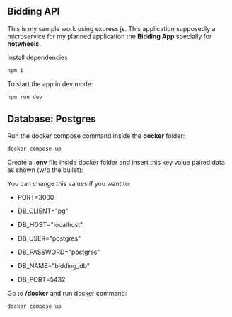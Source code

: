 ## Bidding API

This is my sample work using express js.
This application supposedly a microservice for my planned application the **Bidding App** specially for **hotwheels**.

Install dependencies

```sh
npm i
```

To start the app in dev mode:

```sh
npm run dev
```

## Database: Postgres

Run the docker compose command inside the **docker** folder:

```sh
docker compose up
```

Create a **.env** file inside docker folder and insert this key value paired data as shown (w/o the bullet):

You can change this values if you want to:

- PORT=3000

- DB_CLIENT="pg"
- DB_HOST="localhost"
- DB_USER="postgres"
- DB_PASSWORD="postgres"
- DB_NAME="bidding_db"
- DB_PORT=5432

Go to **/docker** and run docker command:

```sh
docker compose up
```
